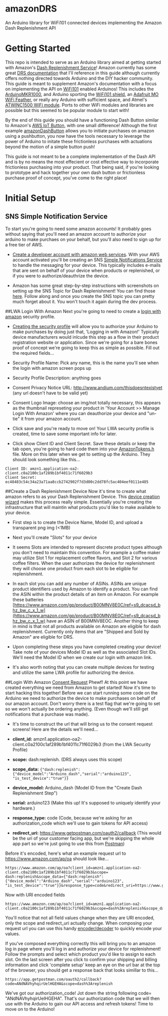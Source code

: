 # amazonDRS
An Arduino library for WiFi101 connected devices implementing the Amazon Dash Replenishment API 

# Getting Started
This repo is intended to serve as an Arduino library aimed at getting started with Amazon's [Dash Replenishment Service](https://developer.amazon.com/dash-replenishment-service)! Amazon currently has some great [DRS documentation](https://developer.amazon.com/public/solutions/devices/dash-replenishment-service/) that I'll reference in this guide although currently offers nothing directed towards Arduino and the DIY hacker community. This guide is meant to supplement Amazon's documentation with a focus on implementing the API on [WiFi101](https://www.arduino.cc/en/Reference/WiFi101) enabled Arduinos! This includes the [ArduinoMKR1000](https://www.arduino.cc/en/Main/ArduinoMKR1000), and Arduino sporting the [WiFi101 shield](https://store-usa.arduino.cc/products/asx00001), an [Adafruit MO WiFi Feather](https://www.adafruit.com/product/3010), or really any Arduino with sufficient space, and Atmel's [ATWINC1500 WiFi module](http://www.atmel.com/images/atmel-42376-smartconnect-winc1500-mr210pa_datasheet.pdf).  Ports to other WiFi modules and libraries are possible but this seemed to be popular module to start with!

By the end of this guide you should have a functioning Dash Button similar to Amazon's [AWS IoT Button](https://aws.amazon.com/iotbutton/), with one small difference! Although the first example [amazonDashButton](https://github.com/andium/AmazonDRS/tree/master/examples/amazonDashButton) allows you to initiate purchases on amazon using a pushbutton, you now have the tools necessary to leverage the power of Arduino to initate these frictionless purchases with actuations beyond the motion of a simple button push! 

This guide is not meant to be a complete implementation of the Dash API and is by no means the most effecient or cost effective way to incorporate frictionless purchasing into your product. That being said, if you're looking to prototype and hack together your own dash button or frictionless purchase proof of concept, you've come to the right place!

# Initial Setup

## SNS Simple Notification Service
To start you're going to need some amazon accounts! It probably goes without saying that you'll need an amazon account to authorize your arduino to make purchaes on your behalf, but you'll also need to sign up for a free tier of AWS. 

* [Create a developer account with amazon web services](https://aws.amazon.com/free/?sc_channel=PS&sc_campaign=acquisition_US&sc_publisher=google&sc_medium=cloud_computing_b&sc_content=aws_account_bmm_control_q32016&sc_detail=%2Baws%20%2Baccount&sc_category=cloud_computing&sc_segment=102882724242&sc_matchtype=b&sc_country=US&s_kwcid=AL!4422!3!102882724242!b!!g!!%2Baws%20%2Baccount&ef_id=WGw8xgAABK9kcEZO:20170104000734:s). With your AWS account activated you'll be creating an SNS [Simple Notifications Service](https://aws.amazon.com/documentation/sns/) to handle the messaging for your device. This typically includes e-mails that are sent on behalf of your device when products or replenished, or if you were to authorize/deauthrize the device.

* Amazon has some great step-by-step instructions with screenshots on setting up the SNS Topic for Dash Replenishment! You can find those [here](https://developer.amazon.com/public/solutions/devices/dash-replenishment-service/docs/dash-create-an-sns-topic). Follow along and once you create the SNS topic you can pretty much forget about it. You won't touch it again during the dev process. 

##LWA Login With Amazon
Next you're going to need to create a [login with amazon](https://developer.amazon.com/login-with-amazon) security profile. 

* [Creating the security profile](https://developer.amazon.com/lwa/sp/create-security-profile.html) will allow you to authorize your Arduino to make purchases by doing just that, 'Logging in with Amazon!' Typically device manufacturers would inlcude this step as a flow in their product registration website or application. Since we're going for a bare bones proof of concept we're going to keep this as simple as possible. Fill out the required fields...

 * Security Profile Name:	Pick any name, this is the name you'll see when the login with amazon screen pops up
 * Security Profile Description:	anything goes
 * Consent Privacy Notice URL:  http://www.andium.com/thisdoesntexistyet (any url doesn't have to be valid yet)
 * Consent Logo Image: choose an img/not totally necessary, this appears as the thumbnail represeting your product in 'Your Account >> Manage Login With Amazon' where you can deauthorize your device and "un-tie" it from your amazon account.

* Click save and you're ready to move on! Your LWA security profile is created, time to save some important info for later.

* Click show Client ID and Client Secret. Save these details or keep the tab open, you're going to hard code them into your [AmazonTokens.h](https://github.com/andium/AmazonDRS/blob/master/src/AmazonTokens.h) file. More on this later when we get to setting up the Arduino. They should look something like this...
```
Client ID: amzn1.application-oa2-client.c0a2100c1af289b1bf4011c71f6029b3
Client Secret: ec48483c54c34a23a71aa8ccb2742902f7d3d00c2dd78fc5ac404eef0111e485
```

##Create a Dash Replenishment Device
Now it's time to create what amazon refers to as your Dash Replenishment Device. This [device creation wizard](https://developer.amazon.com/dash-replenishment/create_device.html) makes this process really simple. Essentially you're creating the infrastructure that will maintin what products you'd like to make available to your device. 
* First step is to create the Device Name, Model ID, and upload a transparent png img (<1MB)
* Next you'll create "Slots" for your device
 * It seems Slots are intended to represent discrete product types although you don't need to maintain this convention. For example a coffee maker may utilize Slot 1 for replacement coffee flavors, and Slot 2 for various coffee filters. When the user authorizes the device for replenishment they will choose one product from each slot to be eligible for replenishment.
  * In each slot you can add any number of ASINs. ASINs are unique product identifiers used by Amazon to identify a product. You can find the ASIN within the product details of an item on Amazon. For example these batteries [https://www.amazon.com/gp/product/B00MNV8E0C/ref=s9_dcacsd_bhz_bw_c_x_1_w](https://www.amazon.com/gp/product/B00MNV8E0C/ref=s9_dcacsd_bhz_bw_c_x_1_w) have an ASIN of B00MNV8EOC. Another thing to keep in mind is that not all products available on Amazon are eligible for dash replenishment. Currently only items that are "Shipped and Sold by Amazon" are eligible for DRS. 
 
* Upon completing these steps you have completed creating your device! Take note of your devices Model ID as well as the associated Slot IDs. We'll need the Model ID when we create our login with amazon link.

* It's also worth noting that you can create multiple devices for testing and utilize the same LWA profile for authorizing the device.

##Login With Amazon [Consent Request](https://developer.amazon.com/public/solutions/devices/dash-replenishment-service/docs/dash-lwa-web-api)
Phewf! At this point we have created everything we need from Amazon to get started! Now it's time to start hacking this together! Before we can start running some code on the Arduino we need to authorize the device to make purchases on behalf of our amazon account. Don't worry there is a test flag that we're going to set so we won't actually be ordering anything. (Even though we'll still get notifications that a purchase was made).

* It's time to construct the url that will bring us to the consent request screens! Here are the details we'll need...

 * **client_id:** amzn1.application-oa2-client.c0a2100c1af289b1bf4011c71f6029b3 (from the LWA Security Profile)
 * **scope:** dash:replenish. (DRS always uses this scope)
 * **scope_data:** ```{"dash:replenish":{"device_model":"Arduino_dash","serial":"arduino123", "is_test_device":"true"}}```
  * **device_model:** Arduino_dash (Model ID from the "Create Dash Replenishment Step")
  * **serial:** arduino123 (Make this up! It's supposed to uniquely identify your hardware.)
 * **response_type:** code (Code, because we're asking for an authorization_code which we'll use to gain tokens for API access)
 * **redirect_uri:** https://www.getpostman.com/oauth2/callback (This would be the uri of your customer facing app, but we're skipping the whole app part so we're just going to use this from [Postman](https://www.getpostman.com/))
 
 Before it's encoded, here's what an example request url to https://www.amazon.com/ap/oa should look like...
```
https://www.amazon.com/ap/oa?client_id=amzn1.application-oa2-client.c0a2100c1af289b1bf4011c71f6029b3&scope=
dash:replenish&scope_data={"dash:replenish":{"device_model":"Arduino_dash","serial":"arduino123", "is_test_device":"true"}}&response_type=code&redirect_uri=https://www.getpostman.com/oauth2/callback
```
Now with URI encoded fields
```
https://www.amazon.com/ap/oa?client_id=amzn1.application-oa2-client.c0a2100c1af289b1bf4011c71f6029b3&scope=dash%3Areplenish&scope_data=%7B%22dash%3Areplenish%22%3A%7B%22device_model%22%3A%22Arduino_dash%22%2C%22serial%22%3A%22arduino123%22%2C%20%22is_test_device%22%3A%22true%22%7D%7Dtest&response_type=code&redirect_uri=https%3A%2F%2Fwww.getpostman.com%2Foauth2%2Fcallback
```
You'll notice that not all field values change when they are URI encoded, only the scope and redirect_uri actually change. When composing your request url you can use this handy [encoder/decoder](http://meyerweb.com/eric/tools/dencoder/) to quickly encode your values.

If you've composed everything correctly this will bring you to an amazon log in page where you'll log in and authorize your device for replenishment! Follow the prompts and select which product you'd like to assign to each slot. On the last screen after you click to confirm your shipping and billing information and click 'complete setup' keep an eye on the url bar at the top of the browser, you should get a response back that looks simillar to this...

```
https://app.getpostman.com/oauth2/callback?code=ANdNAVhyhqirUelHGEHA&scope=dash%3Areplenish
```
We've got our authorization_code! Jot down the string following code= "ANdNAVhyhqirUelHGEHA". That's our authorization code that we will then use with the Arduino to gain our API access and refresh tokens! Time to move on to the Arduino!
 
 
 
 
 
 
 
 
 
 
 
 
 
 


